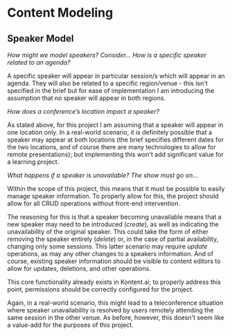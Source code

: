 # Content Modeling

## Speaker Model

*How might we model speakers? Consider...*
*How is a specific speaker related to an agenda?*

A specific speaker will appear in particular session/s which will appear in an agenda. They will also be related to a specific region/venue - this isn't specified in the brief but for ease of implementation I am introducing the assumption that no speaker will appear in both regions. 

*How does a conference’s location impact a speaker?*

As stated above, for this project I am assuming that a speaker will appear in one location only. In a real-world scenario, it is definitely possible that a speaker may appear at both locations (the brief specifies different dates for the two locations, and of course there are many technologies to allow for remote presentations); but implementing this won't add significant value for a learning project.

*What happens if a speaker is unavailable? The show must go on…*

Within the scope of this project, this means that it must be possible to easily manage speaker information. To properly allow for this, the project should allow for all CRUD operations without front-end intervention. 

The reasoning for this is that a speaker becoming unavailable means that a new speaker may need to be introduced (*create*), as well as indicating the unavailability of the original speaker. This could take the form of either removing the speaker entirely (*delete*) or, in the case of partial availability, changing only some sessions. This latter scenario may require *update* operations, as may any other changes to a speakers information. And of course, existing speaker information should be visible to content editors to allow for updates, deletions, and other operations.

This core functionality already exists in Kontent.ai; to properly address this point, permissions should be correctly configured for the project.

Again, in a real-world scenario, this might lead to a teleconference situation where speaker unavailability is resolved by users remotely attending the same session in the other venue. As before, however, this doesn't seem like a value-add for the purposes of this project.